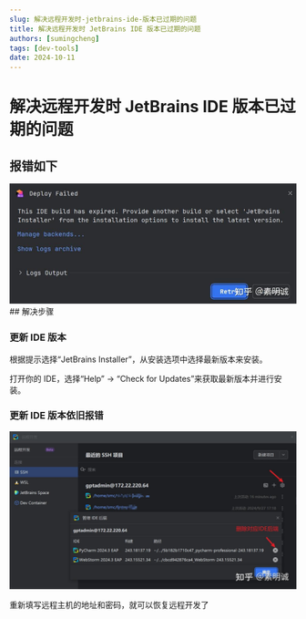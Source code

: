 ```yaml
---
slug: 解决远程开发时-jetbrains-ide-版本已过期的问题
title: 解决远程开发时 JetBrains IDE 版本已过期的问题
authors: [sumingcheng]
tags: [dev-tools]
date: 2024-10-11
---
```


# 解决远程开发时 JetBrains IDE 版本已过期的问题



 

## 报错如下  
![14385dd420e20adebabe19445d71edbf](../image/14385dd420e20adebabe19445d71edbf.jpg)## 解决步骤  
### 更新 IDE 版本  

根据提示选择“JetBrains Installer”，从安装选项中选择最新版本来安装。

打开你的 IDE，选择“Help” -> “Check for Updates”来获取最新版本并进行安装。

### 更新 IDE 版本依旧报错  
![779db56e220a22ce978b3e08d64de502](../image/779db56e220a22ce978b3e08d64de502.jpg)

重新填写远程主机的地址和密码，就可以恢复远程开发了